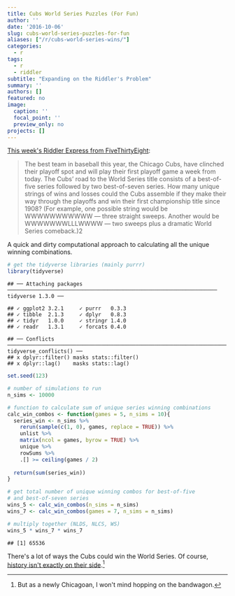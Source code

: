 ```yaml
---
title: Cubs World Series Puzzles (For Fun)
author: ''
date: '2016-10-06'
slug: cubs-world-series-puzzles-for-fun
aliases: ["/r/cubs-world-series-wins/"]
categories:
  - r
tags:
  - r
  - riddler
subtitle: "Expanding on the Riddler's Problem"
summary: ''
authors: []
featured: no
image:
  caption: ''
  focal_point: ''
  preview_only: no
projects: []
---
```






[This week's Riddler Express from FiveThirtyEight](http://fivethirtyeight.com/features/cubs-world-series-puzzles-for-fun-and-profit/):

> The best team in baseball this year, the Chicago Cubs, have clinched their playoff spot and will play their first playoff game a week from today. The Cubs’ road to the World Series title consists of a best-of-five series followed by two best-of-seven series. How many unique strings of wins and losses could the Cubs assemble if they make their way through the playoffs and win their first championship title since 1908? (For example, one possible string would be WWWWWWWWWWW — three straight sweeps. Another would be WWWWWWWLLLWWWW — two sweeps plus a dramatic World Series comeback.)2

A quick and dirty computational approach to calculating all the unique winning combinations.


```r
# get the tidyverse libraries (mainly purrr)
library(tidyverse)
```

```
## ── Attaching packages ─────────────────────────────────────────────────────────────────── tidyverse 1.3.0 ──
```

```
## ✓ ggplot2 3.2.1     ✓ purrr   0.3.3
## ✓ tibble  2.1.3     ✓ dplyr   0.8.3
## ✓ tidyr   1.0.0     ✓ stringr 1.4.0
## ✓ readr   1.3.1     ✓ forcats 0.4.0
```

```
## ── Conflicts ────────────────────────────────────────────────────────────────────── tidyverse_conflicts() ──
## x dplyr::filter() masks stats::filter()
## x dplyr::lag()    masks stats::lag()
```

```r
set.seed(123)

# number of simulations to run
n_sims <- 10000

# function to calculate sum of unique series winning combinations
calc_win_combos <- function(games = 5, n_sims = 10){
  series_win <- n_sims %>%
    rerun(sample(c(1, 0), games, replace = TRUE)) %>%
    unlist %>%
    matrix(ncol = games, byrow = TRUE) %>%
    unique %>%
    rowSums %>%
    .[] >= ceiling(games / 2)
  
  return(sum(series_win))
}

# get total number of unique winning combos for best-of-five
# and best-of-seven series
wins_5 <- calc_win_combos(n_sims = n_sims)
wins_7 <- calc_win_combos(games = 7, n_sims = n_sims)

# multiply together (NLDS, NLCS, WS)
wins_5 * wins_7 * wins_7
```

```
## [1] 65536
```

There's a lot of ways the Cubs could win the World Series. Of course, [history isn't exactly on their side](https://en.wikipedia.org/wiki/Curse_of_the_Billy_Goat).[^1]

[^1]: But as a newly Chicagoan, I won't mind hopping on the bandwagon.
